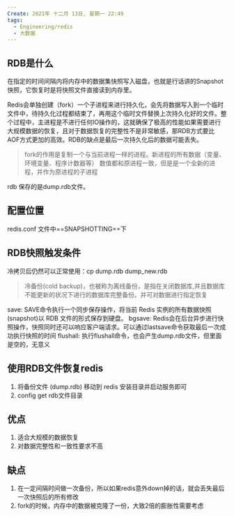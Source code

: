 ```yaml
---
Create: 2021年 十二月 13日, 星期一 22:49
tags: 
  - Engineering/redis
  - 大数据
---
```



## RDB是什么

在指定的时间间隔内将内存中的数据集快照写入磁盘，也就是行话讲的Snapshot快照，它恢复时是将快照文件直接读到内存里。

Redis会单独创建（fork）一个子进程来进行持久化，会先将数据写入到一个临时文件中，待持久化过程都结束了，再用这个临时文件替换上次持久化好的文件。整个过程中，主进程是不进行任何IO操作的，这就确保了极高的性能如果需要进行大规模数据的恢复，且对于数据恢复的完整性不是非常敏感，那RDB方式要比AOF方式更加的高效。RDB的缺点是最后一次持久化后的数据可能丢失。

> fork的作用是复制一个与当前进程一样的进程。新进程的所有数据（变量、环境变量、程序计数器等）
数值都和原进程一致，但是是一个全新的进程，并作为原进程的子进程

rdb 保存的是dump.rdb文件。


## 配置位置
redis.conf 文件中==SNAPSHOTTING==下


## RDB快照触发条件

冷拷贝后仍然可以正常使用：cp dump.rdb dump_new.rdb
> 冷备份(cold backup)，也被称为离线备份，是指在关闭数据库,并且数据库不能更新的状况下进行的数据库完整备份。并可对数据进行指定恢复


save: SAVE命令执行一个同步保存操作，将当前 Redis 实例的所有数据快照(snapshot)以 RDB 文件的形式保存到硬盘。
bgsave: Redis会在后台异步进行快照操作，快照同时还可以响应客户端请求。可以通过lastsave命令获取最后一次成功执行快照的时间
flushall: 执行flushall命令，也会产生dump.rdb文件，但里面是空的，无意义


## 使用RDB文件恢复redis
1. 将备份文件 (dump.rdb) 移动到 redis 安装目录并启动服务即可
2. config get rdb文件目录


## 优点
1. 适合大规模的数据恢复
2. 对数据完整性和一致性要求不高

## 缺点
1. 在一定间隔时间做一次备份，所以如果redis意外down掉的话，就会丢失最后一次快照后的所有修改
2. fork的时候，内存中的数据被克隆了一份，大致2倍的膨胀性需要考虑

